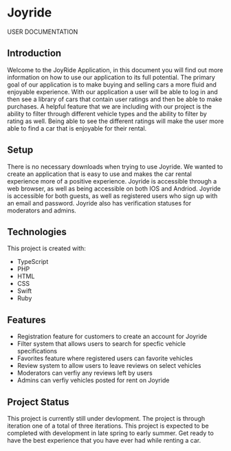 # Joyride
USER DOCUMENTATION

## Introduction
Welcome to the JoyRide Application, in this document you will find out more information on how to use our application to its full potential. The primary goal of our application
is to make buying and selling cars a more fluid and enjoyable experience. With our application a user will be able to log in and then see a library of cars that contain user
ratings and then be able to make purchases. A helpful feature that we are including with our project is the ability to filter through different vehicle types and the ability to
filter by rating as well. Being able to see the different ratings will make the user more able to find a car that is enjoyable for their rental. 

## Setup
There is no necessary downloads when trying to use Joyride. We wanted to create an application that is easy to use and makes the car rental experience more of a positive experience.  Joyride is accessible through a web browser, as well as being accessible on both IOS and Andriod. Joyride is accessible
for both guests, as well as registered users who sign up with an email and password. Joyride also has verification statuses for moderators and admins.

## Technologies
This project is created with:
* TypeScript
* PHP
* HTML
* CSS
* Swift
* Ruby

## Features
* Registration feature for customers to create an account for Joyride
* Filter system that allows users to search for specfic vehicle specifications
* Favorites feature where registered users can favorite vehicles
* Review system to allow users to leave reviews on select vehicles
* Moderators can verfiy any reviews left by users
* Admins can verfiy vehicles posted for rent on Joyride

## Project Status
This project is currently still under devlopment. The project is through iteration one of a total of three iterations. This project is expected to be completed with development in late spring to early summer. Get ready to have the best experience that you have ever had while renting a car. 
